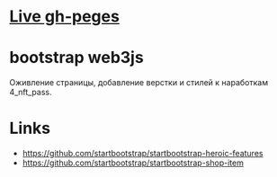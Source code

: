 # [Live gh-peges](https://kuznetsov-m.github.io/learn-js/6_bootstrap_web3js)

# bootstrap web3js
Оживление страницы, добавление верстки и стилей к наработкам 4_nft_pass.

# Links
- https://github.com/startbootstrap/startbootstrap-heroic-features
- https://github.com/startbootstrap/startbootstrap-shop-item